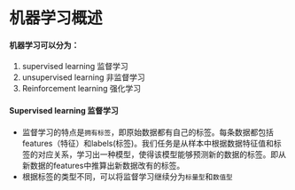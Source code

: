 # 机器学习概述
#### 机器学习可以分为：
1. supervised learning 监督学习
2. unsupervised learning 非监督学习
3. Reinforcement learning 强化学习
#### Supervised learning 监督学习
- 监督学习的特点是```拥有标签```，即原始数据都有自己的标签。每条数据都包括features（特征）和labels(标签)。我们任务是从样本中根据数据特征值和标签的对应关系，学习出一种模型，使得该模型能够预测新的数据的标签。即从新数据的features中推算出新数据改有的标签。
- 根据标签的类型不同，可以将监督学习继续分为```标量型```和```数值型```

